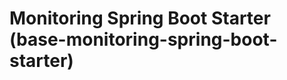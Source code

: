 Monitoring Spring Boot Starter (base-monitoring-spring-boot-starter)
==================================================================
